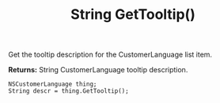 ﻿---
uid: crmscript_ref_NSCustomerLanguage_GetTooltip
title: String GetTooltip()
intellisense: NSCustomerLanguage.GetTooltip
keywords: NSCustomerLanguage, GetTooltip
so.topic: reference
---

Get the tooltip description for the CustomerLanguage list item.

**Returns:** String CustomerLanguage tooltip description.

```crmscript
NSCustomerLanguage thing;
String descr = thing.GetTooltip();
```


